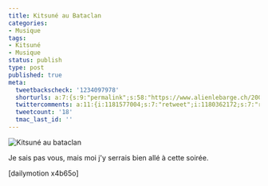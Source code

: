 ```yaml
---
title: Kitsuné au Bataclan
categories:
- Musique
tags:
- Kitsuné
- Musique
status: publish
type: post
published: true
meta:
  tweetbackscheck: '1234097978'
  shorturls: a:7:{s:9:"permalink";s:58:"https://www.alienlebarge.ch/2008/02/16/kitsune-au-bataclan/";s:7:"tinyurl";s:25:"https://tinyurl.com/c4bf46";s:4:"isgd";s:17:"https://is.gd/iuBa";s:5:"bitly";s:18:"https://bit.ly/z0Af";s:5:"snipr";s:22:"https://snipr.com/bcon2";s:5:"snurl";s:22:"https://snurl.com/bcon2";s:7:"snipurl";s:24:"https://snipurl.com/bcon2";}
  twittercomments: a:11:{i:1181577004;s:7:"retweet";i:1180362172;s:7:"retweet";i:1180102893;s:7:"retweet";i:1180056279;s:7:"retweet";i:1179880756;s:7:"retweet";i:1179878928;s:7:"retweet";i:1179878265;s:7:"retweet";i:1179852646;s:7:"retweet";i:1179844832;s:7:"retweet";i:1179837746;s:7:"retweet";i:1179819620;s:7:"retweet";}
  tweetcount: '18'
  tmac_last_id: ''
---
```

<img src="https://dlgjp9x71cipk.cloudfront.net/2008/02/kitsunebataclan.png" alt="Kitsuné au bataclan" />

Je sais pas vous, mais moi j'y serrais bien allé à cette soirée.

<!--more-->

[dailymotion x4b65o]
